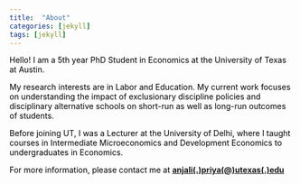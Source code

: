 ```yaml
---
title:  "About"
categories: [jekyll]
tags: [jekyll]
---
```

<p style="color:#000000;">Hello! I am a 5th year PhD Student in Economics at the University of Texas at Austin.</p>

<p style="color:#000000;">My research interests are in Labor and Education. My current work focuses on understanding the impact of exclusionary discipline policies and disciplinary alternative schools on short-run as well as long-run outcomes of students.</p>

<p style="color:#000000;">Before joining UT, I was a Lecturer at the University of Delhi, where I taught courses in <emph>Intermediate Microeconomics</emph> and <emph>Development Economics</emph> to undergraduates in Economics. </p>

<p style="color:#000000;">For more information, please contact me at  <a href="mailto:{{ site.author.email }}" title="Email {{ site.author.email }}" target="_blank"><b>anjali(.)priya(@)utexas(.)edu</b></a></p>
